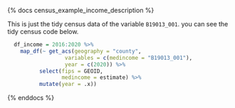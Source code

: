 {% docs census_example_income_description %}

This is just the tidy census data of the variable `B19013_001`. you can see the tidy census code below.

```r
  df_income = 2016:2020 %>% 
    map_df(~ get_acs(geography = "county", 
                  variables = c(medincome = "B19013_001"), 
                  year = c(2020)) %>% 
          select(fips = GEOID, 
                 medincome = estimate) %>% 
          mutate(year = .x))
```
 
 
{% enddocs %}